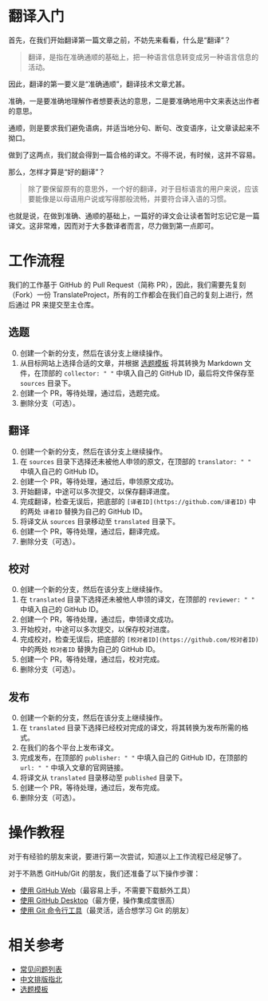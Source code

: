 # 翻译入门

首先，在我们开始翻译第一篇文章之前，不妨先来看看，什么是“翻译”？

> 翻译，是指在准确通顺的基础上，把一种语言信息转变成另一种语言信息的活动。

因此，翻译的第一要义是“准确通顺”，翻译技术文章尤甚。

准确，一是要准确地理解作者想要表达的意思，二是要准确地用中文来表达出作者的意思。

通顺，则是要求我们避免语病，并适当地分句、断句、改变语序，让文章读起来不拗口。

做到了这两点，我们就会得到一篇合格的译文。不得不说，有时候，这并不容易。

那么，怎样才算是“好的翻译”？

> 除了要保留原有的意思外，一个好的翻译，对于目标语言的用户来说，应该要能像是以母语用户说或写得那般流畅，并要符合译入语的习惯。

也就是说，在做到准确、通顺的基础上，一篇好的译文会让读者暂时忘记它是一篇译文。这非常难，因而对于大多数译者而言，尽力做到第一点即可。

# 工作流程

我们的工作基于 GitHub 的 Pull Request（简称 PR），因此，我们需要先复刻（Fork）一份 TranslateProject，所有的工作都会在我们自己的复刻上进行，然后通过 PR 来提交至主仓库。

## 选题

0. 创建一个新的分支，然后在该分支上继续操作。
1. 从目标网站上选择合适的文章，并根据 [选题模板](references/template.md) 将其转换为 Markdown 文件，在顶部的 `collector: " "` 中填入自己的 GitHub ID，最后将文件保存至 `sources` 目录下。
2. 创建一个 PR，等待处理，通过后，选题完成。
3. 删除分支（可选）。

## 翻译

0. 创建一个新的分支，然后在该分支上继续操作。
1. 在 `sources` 目录下选择还未被他人申领的原文，在顶部的 `translator: " "` 中填入自己的 GitHub ID。
2. 创建一个 PR，等待处理，通过后，申领原文成功。
3. 开始翻译，中途可以多次提交，以保存翻译进度。
4. 完成翻译，检查无误后，把底部的 `[译者ID](https://github.com/译者ID)` 中的两处 `译者ID` 替换为自己的 GitHub ID。
5. 将译文从 `sources` 目录移动至 `translated` 目录下。
6. 创建一个 PR，等待处理，通过后，翻译完成。
7. 删除分支（可选）。

## 校对

0. 创建一个新的分支，然后在该分支上继续操作。
1. 在 `translated` 目录下选择还未被他人申领的译文，在顶部的 `reviewer: " "` 中填入自己的 GitHub ID。
2. 创建一个 PR，等待处理，通过后，申领译文成功。
3. 开始校对，中途可以多次提交，以保存校对进度。
4. 完成校对，检查无误后，把底部的 `[校对者ID](https://github.com/校对者ID)` 中的两处 `校对者ID` 替换为自己的 GitHub ID。
5. 创建一个 PR，等待处理，通过后，校对完成。
6. 删除分支（可选）。

## 发布

0. 创建一个新的分支，然后在该分支上继续操作。
1. 在 `translated` 目录下选择已经校对完成的译文，将其转换为发布所需的格式。
2. 在我们的各个平台上发布译文。
3. 完成发布，在顶部的 `publisher: " "` 中填入自己的 GitHub ID，在顶部的 `url: " "` 中填入文章的官网链接。
4. 将译文从 `translated` 目录移动至 `published` 目录下。
5. 创建一个 PR，等待处理，通过后，发布完成。
6. 删除分支（可选）。

# 操作教程

对于有经验的朋友来说，要进行第一次尝试，知道以上工作流程已经足够了。

对于不熟悉 GitHub/Git 的朋友，我们还准备了以下操作步骤：

- [使用 GitHub Web](tutorials/web.md)（最容易上手，不需要下载额外工具）
- [使用 GitHub Desktop](tutorials/desktop.md)（最方便，操作集成度很高）
- [使用 Git 命令行工具](tutorials/cli.md)（最灵活，适合想学习 Git 的朋友）

# 相关参考

- [常见问题列表](references/faq.md)
- [中文排版指北](references/copywriting.md)
- [选题模板](references/template.md)
